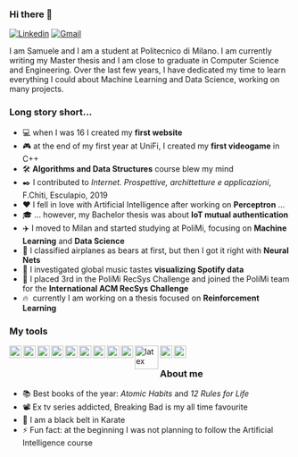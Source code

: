 ### Hi there 👋

[![Linkedin](https://img.shields.io/badge/LinkedIn-0077B5?style=flat&logo=linkedin&logoColor=white)](https://www.kaggle.com/c/ann-and-dl-image-segmentation)
[![Gmail](https://img.shields.io/badge/Gmail-D14836?style=flat&logo=gmail&logoColor=white)](https://www.kaggle.com/c/17695/download-all)

<!--
**xsiam/xsiam** is a ✨ _special_ ✨ repository because its `README.md` (this file) appears on your GitHub profile.

Here are some ideas to get you started:

- 🔭 I’m currently working on ...
- 🌱 I’m currently learning ...
- 👯 I’m looking to collaborate on ...
- 🤔 I’m looking for help with ...
- 💬 Ask me about ...
- 📫 How to reach me: ...
- 😄 Pronouns: ...
- ⚡ Fun fact: ...
-->

I am Samuele and I am a student at Politecnico di Milano. I am currently writing my Master thesis and I am close to graduate in Computer Science and Engineering. Over the last few years, I have dedicated my time to learn everything I could about Machine Learning and Data Science, working on many projects.

### Long story short...

* :computer: when I was 16 I created my **first website**
* :video_game: at the end of my first year at UniFi, I created my **first videogame** in C++
* :hammer_and_wrench: **Algorithms and Data Structures** course blew my mind
* :black_nib: I contributed to _Internet. Prospettive, archittetture e applicazioni_, F.Chiti, Esculapio, 2019
* :hearts: I fell in love with Artificial Intelligence after working on **Perceptron** ... 
* :mortar_board: ... however, my Bachelor thesis was about **IoT mutual authentication** 
* :airplane: I moved to Milan and started studying at PoliMi, focusing on **Machine Learning** and **Data Science**
* :bear: I classified airplanes as bears at first, but then I got it right with **Neural Nets**
* :musical_note: I investigated global music tastes **visualizing Spotify data**
* :3rd_place_medal: I placed 3rd in the PoliMi RecSys Challenge and joined the PoliMi team for the **International ACM RecSys Challenge**
* :fire: &nbsp;currently I am working on a thesis focused on **Reinforcement Learning**

### My tools
<img align="left" alt="python" width="22px" src="https://cdn.jsdelivr.net/npm/simple-icons@v3/icons/python.svg"/>
<img align="left" alt="jupyter" width="22px" src="https://cdn.jsdelivr.net/npm/simple-icons@v3/icons/jupyter.svg"/>
<img align="left" alt="keras" width="22px" src="https://cdn.jsdelivr.net/npm/simple-icons@v3/icons/keras.svg"/>
<img align="left" alt="scikit-learn" width="22px" src="https://cdn.jsdelivr.net/npm/simple-icons@v3/icons/scikit-learn.svg"/>
<img align="left" alt="numpy" width="22px" src="https://cdn.jsdelivr.net/npm/simple-icons@v3/icons/numpy.svg"/>
<img align="left" alt="pandas" width="22px" src="https://cdn.jsdelivr.net/npm/simple-icons@v3/icons/pandas.svg"/>
<img align="left" alt="plotly" width="22px" src="https://cdn.jsdelivr.net/npm/simple-icons@v4/icons/plotly.svg"/>
<img align="left" alt="cpp" width="22px" src="https://cdn.jsdelivr.net/npm/simple-icons@v4/icons/cplusplus.svg"/>
<img align="left" alt="github" width="22px" src="https://cdn.jsdelivr.net/npm/simple-icons@v4/icons/github.svg"/>
<img align="left" alt="latex" width="42px" src="https://upload.wikimedia.org/wikipedia/commons/thumb/9/92/LaTeX_logo.svg/2560px-LaTeX_logo.svg.png"/>
<img align="left" alt="pycharm" width="22px" src="https://cdn.jsdelivr.net/npm/simple-icons@v4/icons/pycharm.svg"/>
<img align="left" alt="vscode" width="22px" src="https://cdn.jsdelivr.net/npm/simple-icons@v4/icons/visualstudiocode.svg"/>

<br>

### About me

* :books: Best books of the year: _Atomic Habits_ and _12 Rules for Life_
* :film_projector: Ex tv series addicted, Breaking Bad is my all time favourite
* :muscle: I am a black belt in Karate
* :zap: Fun fact: at the beginning I was not planning to follow the Artificial Intelligence course
